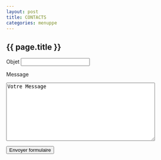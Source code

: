 ```yaml
---
layout: post
title: CONTACTS
categories: menuppe
---
```


## {{ page.title }}

<form action="mailto:promotion.portoetenvirons@gmail.com" markdown="1">

<label for="subject" markdown="1">Objet </label> 
<input id="subject" type="text" name="subject" markdown="1" maxlength="40" />
<br/>

<label for="body" markdown="1">Message </label> 
<textarea id="body" name="body" rows="10" cols="47">Votre Message</textarea>
<br/>

<button type="submit">Envoyer formulaire</button>
<br/>

</form>